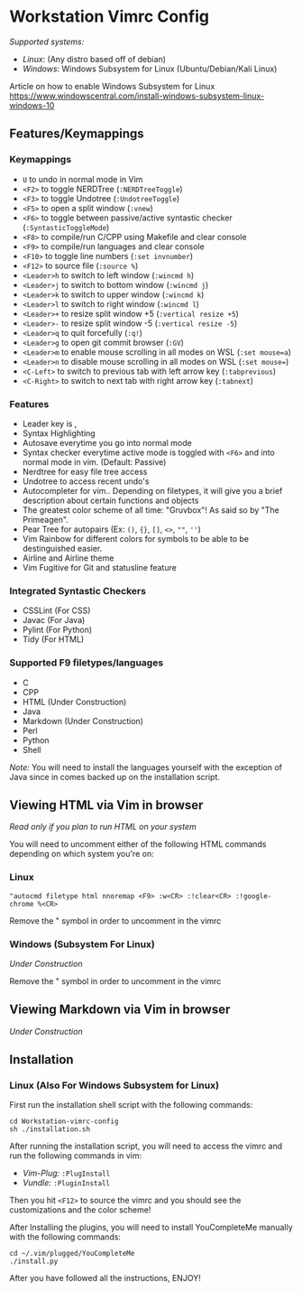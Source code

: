 # Workstation Vimrc Config
*Supported systems:*
- *Linux*: (Any distro based off of debian)
- *Windows*: Windows Subsystem for Linux (Ubuntu/Debian/Kali Linux)

Article on how to enable Windows Subsystem for Linux https://www.windowscentral.com/install-windows-subsystem-linux-windows-10

## Features/Keymappings
### Keymappings
- `U` to undo in normal mode in Vim
- `<F2>` to toggle NERDTree (`:NERDTreeToggle`)
- `<F3>` to toggle Undotree (`:UndotreeToggle`)
- `<F5>` to open a split window (`:vnew`)
- `<F6>` to toggle between passive/active syntastic checker (`:SyntasticToggleMode`)
- `<F8>` to compile/run C/CPP using Makefile and clear console
- `<F9>` to compile/run languages and clear console
- `<F10>` to toggle line numbers (`:set invnumber`)
- `<F12>` to source file (`:source %`)
- `<Leader>h` to switch to left window (`:wincmd h`)
- `<Leader>j` to switch to bottom window (`:wincmd j`)
- `<Leader>k` to switch to upper window (`:wincmd k`)
- `<Leader>l` to switch to right window (`:wincmd l`)
- `<Leader>+` to resize split window +5 (`:vertical resize +5`)
- `<Leader>-` to resize split window -5 (`:vertical resize -5`)
- `<Leader>q` to quit forcefully (`:q!`)
- `<Leader>g` to open git commit browser (`:GV`)
- `<Leader>m` to enable mouse scrolling in all modes on WSL (`:set mouse=a`)
- `<Leader>n` to disable mouse scrolling in all modes on WSL (`:set mouse=`)
- `<C-Left>` to switch to previous tab with left arrow key (`:tabprevious`)
- `<C-Right>` to switch to next tab with right arrow key (`:tabnext`)

### Features
- Leader key is ,
- Syntax Highlighting
- Autosave everytime you go into normal mode
- Syntax checker everytime active mode is toggled with `<F6>` and into normal mode in vim. (Default: Passive)
- Nerdtree for easy file tree access
- Undotree to access recent undo's
- Autocompleter for vim.. Depending on filetypes, it will give you a brief description about certain functions and objects
- The greatest color scheme of all time: "Gruvbox"! As said so by "The Primeagen".
- Pear Tree for autopairs (Ex: `()`, `{}`, `[]`, `<>`, `""`, `''`)
- Vim Rainbow for different colors for symbols to be able to be destinguished easier.
- Airline and Airline theme
- Vim Fugitive for Git and statusline feature

### Integrated Syntastic Checkers
- CSSLint (For CSS)
- Javac (For Java)
- Pylint (For Python)
- Tidy (For HTML)

### Supported F9 filetypes/languages
- C
- CPP
- HTML (Under Construction)
- Java
- Markdown (Under Construction)
- Perl
- Python
- Shell

*Note:* You will need to install the languages yourself with the exception of Java since in comes backed up on the installation script.

## Viewing HTML via Vim in browser
*Read only if you plan to run HTML on your system*

You will need to uncomment either of the following HTML commands depending on which system you're on:

### Linux
`"autocmd filetype html nnoremap <F9> :w<CR> :!clear<CR> :!google-chrome %<CR>`

Remove the " symbol in order to uncomment in the vimrc
### Windows (Subsystem For Linux)
*Under Construction*

Remove the " symbol in order to uncomment in the vimrc

## Viewing Markdown via Vim in browser
*Under Construction*

## Installation

### Linux (Also For Windows Subsystem for Linux)
First run the installation shell script with the following commands:
```
cd Workstation-vimrc-config
sh ./installation.sh
```
After running the installation script, you will need to access the vimrc and run the following commands in vim:
- *Vim-Plug:* `:PlugInstall`
- *Vundle:* `:PluginInstall`

Then you hit `<F12>` to source the vimrc and you should see the customizations and the color scheme!

After Installing the plugins, you will need to install YouCompleteMe manually with the following commands:
```
cd ~/.vim/plugged/YouCompleteMe
./install.py
```
After you have followed all the instructions, ENJOY!
